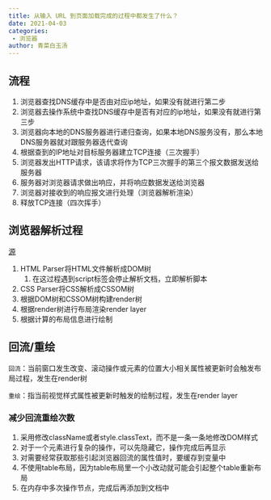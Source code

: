 ```yaml
---
title: 从输入 URL 到页面加载完成的过程中都发生了什么？
date: 2021-04-03
categories:
 - 浏览器
author: 青菜白玉汤
---
```


## 流程
1. 浏览器查找DNS缓存中是否由对应ip地址，如果没有就进行第二步
2. 浏览器去操作系统中查找DNS缓存中是否有对应的ip地址，如果没有就进行第三步
3. 浏览器向本地的DNS服务器进行递归查询，如果本地DNS服务没有，那么本地DNS服务器就对跟服务器迭代查询
4. 根据查到的IP地址对目标服务器建立TCP连接（三次握手）
5. 浏览器发出HTTP请求，该请求将作为TCP三次握手的第三个报文数据发送给服务器
6. 服务器对浏览器请求做出响应，并将响应数据发送给浏览器
7. 浏览器对接收到的响应报文进行处理（浏览器解析渲染）
8. 释放TCP连接（四次挥手）


## 浏览器解析过程
[源](https://github.com/okaychen/FE-Interview-Brochure/blob/master/html-and-css.md#htmlcss)

1. HTML Parser将HTML文件解析成DOM树
   1. 在这过程遇到script标签会停止解析文档，立即解析脚本
2. CSS Parser将CSS解析成CSSOM树
3. 根据DOM树和CSSOM树构建render树
4. 根据render树进行布局渲染render layer
5. 根据计算的布局信息进行绘制

## 回流/重绘
`回流`：当前窗口发生改变、滚动操作或元素的位置大小相关属性被更新时会触发布局过程，发生在render树

`重绘`：指当前视觉样式属性被更新时触发的绘制过程，发生在render layer

### 减少回流重绘次数
1. 采用修改className或者style.classText，而不是一条一条地修改DOM样式
2. 对于一个元素进行复杂的操作，可以先隐藏它，操作完成后再显示
3. 对需要经常获取那些引起浏览器回流的属性值时，要缓存到变量中
4. 不使用table布局，因为table布局里一个小改动就可能会引起整个table重新布局
5. 在内存中多次操作节点，完成后再添加到文档中